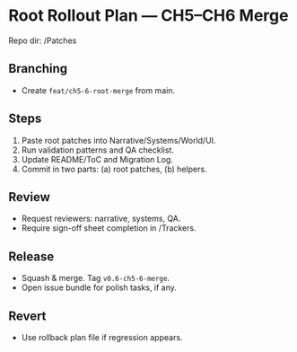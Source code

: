 # Root Rollout Plan — CH5–CH6 Merge
Repo dir: /Patches

## Branching
- Create `feat/ch5-6-root-merge` from main.

## Steps
1) Paste root patches into Narrative/Systems/World/UI.
2) Run validation patterns and QA checklist.
3) Update README/ToC and Migration Log.
4) Commit in two parts: (a) root patches, (b) helpers.

## Review
- Request reviewers: narrative, systems, QA.
- Require sign-off sheet completion in /Trackers.

## Release
- Squash & merge. Tag `v0.6-ch5-6-merge`.
- Open issue bundle for polish tasks, if any.

## Revert
- Use rollback plan file if regression appears.
